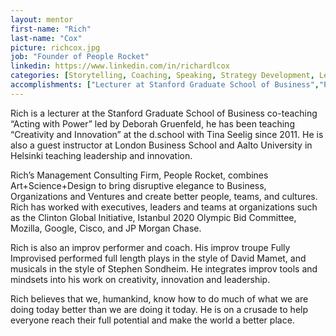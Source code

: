 ```yaml
---
layout: mentor
first-name: "Rich"
last-name: "Cox"
picture: richcox.jpg
job: "Founder of People Rocket"
linkedin: https://www.linkedin.com/in/richardlcox
categories: [Storytelling, Coaching, Speaking, Strategy Development, Leadership, Change Management, Design Thinking]
accomplishments: ["Lecturer at Stanford Graduate School of Business","Principal Consultant at Lime Design Associates","Expert in Storytelling"]
---
```

Rich is a lecturer at the Stanford Graduate School of Business co-teaching “Acting with Power” led by Deborah Gruenfeld, he has been teaching “Creativity and Innovation” at the d.school with Tina Seelig since 2011. He is also a guest instructor at London Business School and Aalto University in Helsinki teaching leadership and innovation.

Rich’s Management Consulting Firm, People Rocket, combines Art+Science+Design to bring disruptive elegance to Business, Organizations and Ventures and create better people, teams, and cultures. Rich has worked with executives, leaders and teams at organizations such as the Clinton Global Initiative, Istanbul 2020 Olympic Bid Committee, Mozilla, Google, Cisco, and JP Morgan Chase.

Rich is also an improv performer and coach. His improv troupe Fully Improvised performed full length plays in the style of David Mamet, and musicals in the style of Stephen Sondheim. He integrates improv tools and mindsets into his work on creativity, innovation and leadership.

Rich believes that we, humankind, know how to do much of what we are doing today better than we are doing it today. He is on a crusade to help everyone reach their full potential and make the world a better place.
